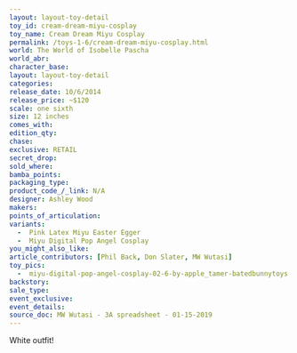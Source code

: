 ```yaml
---
layout: layout-toy-detail 
toy_id: cream-dream-miyu-cosplay
toy_name: Cream Dream Miyu Cosplay
permalink: /toys-1-6/cream-dream-miyu-cosplay.html
world: The World of Isobelle Pascha
world_abr: 
character_base: 
layout: layout-toy-detail
categories: 
release_date: 10/6/2014
release_price: ~$120
scale: one sixth
size: 12 inches
comes_with: 
edition_qty: 
chase: 
exclusive: RETAIL
secret_drop: 
sold_where: 
bamba_points: 
packaging_type: 
product_code_/_link: N/A
designer: Ashley Wood
makers: 
points_of_articulation: 
variants: 
  -  Pink Latex Miyu Easter Egger
  -  Miyu Digital Pop Angel Cosplay
you_might_also_like: 
article_contributors: [Phil Back, Don Slater, MW Wutasi]
toy_pics: 
  -  miyu-digital-pop-angel-cosplay-02-6-by-apple_tamer-batedbunnytoys.jpg
backstory: 
sale_type: 
event_exclusive: 
event_details: 
source_doc: MW Wutasi - 3A spreadsheet - 01-15-2019
---
```

White outfit!